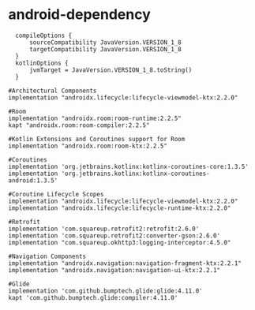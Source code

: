 # android-dependency

      compileOptions {
          sourceCompatibility JavaVersion.VERSION_1_8
          targetCompatibility JavaVersion.VERSION_1_8
      }
      kotlinOptions {
          jvmTarget = JavaVersion.VERSION_1_8.toString()
      }

    #Architectural Components
    implementation "androidx.lifecycle:lifecycle-viewmodel-ktx:2.2.0"

    #Room
    implementation "androidx.room:room-runtime:2.2.5"
    kapt "androidx.room:room-compiler:2.2.5"

    #Kotlin Extensions and Coroutines support for Room
    implementation "androidx.room:room-ktx:2.2.5"

    #Coroutines
    implementation 'org.jetbrains.kotlinx:kotlinx-coroutines-core:1.3.5'
    implementation 'org.jetbrains.kotlinx:kotlinx-coroutines-android:1.3.5'

    #Coroutine Lifecycle Scopes
    implementation "androidx.lifecycle:lifecycle-viewmodel-ktx:2.2.0"
    implementation "androidx.lifecycle:lifecycle-runtime-ktx:2.2.0"

    #Retrofit
    implementation 'com.squareup.retrofit2:retrofit:2.6.0'
    implementation 'com.squareup.retrofit2:converter-gson:2.6.0'
    implementation "com.squareup.okhttp3:logging-interceptor:4.5.0"

    #Navigation Components
    implementation "androidx.navigation:navigation-fragment-ktx:2.2.1"
    implementation "androidx.navigation:navigation-ui-ktx:2.2.1"

    #Glide
    implementation 'com.github.bumptech.glide:glide:4.11.0'
    kapt 'com.github.bumptech.glide:compiler:4.11.0'

